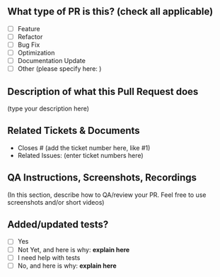## What type of PR is this? (check all applicable)

- [ ] Feature
- [ ] Refactor
- [ ] Bug Fix
- [ ] Optimization
- [ ] Documentation Update
- [ ] Other (please specify here: <type here>)

## Description of what this Pull Request does

(type your description here)

## Related Tickets & Documents

- Closes # (add the ticket number here, like #1)
- Related Issues: (enter ticket numbers here)

## QA Instructions, Screenshots, Recordings

(In this section, describe how to QA/review your PR. Feel free to use screenshots and/or short videos)

## Added/updated tests?

- [ ] Yes
- [ ] Not Yet, and here is why: **explain here**
- [ ] I need help with tests
- [ ] No, and here is why: **explain here**
